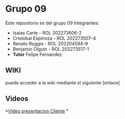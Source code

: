 # Grupo 09
Este repositorio es del grupo 09
Integrantes:
* Isaias Carte         - ROL 202273606-2
* Cristobal Espinoza   - ROL 202273507-4
* Renato Roggia        - ROL 202204594-9
* Benjamin Olguin      - ROL 202273517-1
* **Tutor** Felipe Fernandez

## WIKI
puede acceder a la wiki mediante el siguiente [enlace]

## Videos
*[Video presentacion Cliente](https://www.youtube.com/watch?v=abJau21SDIk)
*
